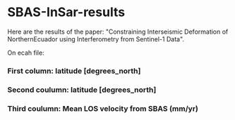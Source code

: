 # SBAS-InSar-results

Here are the results of the paper: "Constraining Interseismic Deformation of NorthernEcuador using Interferometry from Sentinel-1 Data".


On ecah file:


### First column: latitude [degrees_north] 

### Second coulumn: latitude [degrees_north]

### Third coulumn: Mean LOS velocity from SBAS (mm/yr)
